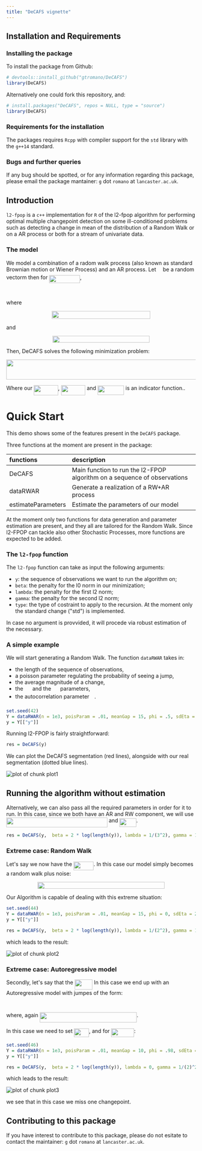 ```yaml
---
title: "DeCAFS vignette"
---
```





## Installation and Requirements

### Installing the package

To install the package from Github: 


```r
# devtools::install_github("gtromano/DeCAFS")
library(DeCAFS)
```


Alternatively one could fork this repository, and: 


```r
# install.packages("DeCAFS", repos = NULL, type = "source")
library(DeCAFS)
```


### Requirements for the installation

The packages requires `Rcpp` with compiler support for the `std` library with the `g++14` standard.


### Bugs and further queries

If any bug should be spotted, or for any information regarding this package, please email the package mantainer: `g` dot `romano` at `lancaster.ac.uk`.

## Introduction

`l2-fpop` is a `c++` implementation for `R` of the l2-fpop algorithm for performing optimal multiple changepoint detection on some ill-conditioned problems such as detecting a change in mean of the distribution of a Random Walk or on a AR process or both for a stream of univariate data.


### The model

We model a combination of a radom walk process (also known as standard Brownian motion or Wiener Process) and an AR process. 
Let <img src="/tex/941136d38ca0857891338190d63c3156.svg?invert_in_darkmode&sanitize=true" align=middle width=10.239687149999991pt height=14.611878600000017pt/> be a random vectorm then for <img src="/tex/1029cb1e2fc5675c6163bb23d517888d.svg?invert_in_darkmode&sanitize=true" align=middle width=82.46922914999999pt height=21.18721440000001pt/>, 


<p align="center"><img src="/tex/d12fda9822d833a84838c666365b9665.svg?invert_in_darkmode&sanitize=true" align=middle width=185.21077409999998pt height=14.611878599999999pt/></p>

where

<p align="center"><img src="/tex/07ced93a0453aeb28cdb018a6950885f.svg?invert_in_darkmode&sanitize=true" align=middle width=262.37398605pt height=20.50407645pt/></p>
and 
<p align="center"><img src="/tex/9a342b42a7dc1d37586eeb8381326ba4.svg?invert_in_darkmode&sanitize=true" align=middle width=258.04785599999997pt height=18.312383099999998pt/></p>

Then, DeCAFS solves the following minimization problem: 

<p align="center"><img src="/tex/39f4bba8562ce4236cc4860490b58665.svg?invert_in_darkmode&sanitize=true" align=middle width=829.4150832pt height=53.64026084999999pt/></p>

Where our <img src="/tex/6afac5d05e4b7176de856343996f9dfe.svg?invert_in_darkmode&sanitize=true" align=middle width=64.52400569999999pt height=26.76175259999998pt/>, <img src="/tex/f5d1cca921c74da95a8d3bc6b49b5b7c.svg?invert_in_darkmode&sanitize=true" align=middle width=64.53039284999998pt height=26.76175259999998pt/> and <img src="/tex/f561bfc183f7551f2335a63fed864e10.svg?invert_in_darkmode&sanitize=true" align=middle width=70.43831354999999pt height=24.65753399999998pt/> is an indicator function..

# Quick Start

This demo shows some of the features present in the `DeCAFS` package. 

Three functions at the moment are present in the package:


|functions          |description                                                              |
|:------------------|:------------------------------------------------------------------------|
|DeCAFS             |Main function to run the l2-FPOP algorithm on a sequence of observations |
|dataRWAR           |Generate a realization of a RW+AR process                                |
|estimateParameters |Estimate the parameters of our model                                     |

At the moment only two functions for data generation and parameter estimation are present, and they all are tailored for the Random Walk. Since l2-FPOP can tackle also other Stochastic Processes, more functions are expected to be added.

### The `l2-fpop` function

The `l2-fpop` function can take as input the following arguments:

- `y`: the sequence of observations we want to run the algorithm on;
- `beta`: the penalty for the l0 norm in our minimization;
- `lambda`: the penalty for the first l2 norm;
- `gamma`: the penalty for the second l2 norm;
- `type`: the type of costraint to apply to the recursion. At the moment only the standard change ("std") is implemented.

In case no argument is provvided, it will procede via robust estimation of the necessary.

### A simple example

We will start generating a Random Walk. The function `dataRWAR` takes in:

- the length of the sequence of observations,
- a poisson parameter regulating the probability of seeing a jump,
- the average magnitude of a change,
- the <img src="/tex/d2207092f6f2646c1ceeb203dfd92d1d.svg?invert_in_darkmode&sanitize=true" align=middle width=16.75048154999999pt height=14.15524440000002pt/> and the <img src="/tex/3f4081ec86e300ae2ce8c2e98ba9a781.svg?invert_in_darkmode&sanitize=true" align=middle width=16.578873299999987pt height=14.15524440000002pt/> parameters,
- the autocorrelation parameter <img src="/tex/f50853d41be7d55874e952eb0d80c53e.svg?invert_in_darkmode&sanitize=true" align=middle width=9.794543549999991pt height=22.831056599999986pt/>.


```r
set.seed(42)
Y = dataRWAR(n = 1e3, poisParam = .01, meanGap = 15, phi = .5, sdEta = 3, sdNu = 1)
y = Y[["y"]]
```

Running l2-FPOP is fairly straightforward:


```r
res = DeCAFS(y)
```


We can plot the DeCAFS segmentation (red lines), alongside with our real segmentation (dotted blue lines).

![plot of chunk plot1](figure/plot1-1.png)


## Running the algorithm without estimation
Alternatively, we can also pass all the required parameters in order for it to run.
In this case, since we both have an AR and RW component, we will use <img src="/tex/2e236e01a90352dee7e211cb3704d3ee.svg?invert_in_darkmode&sanitize=true" align=middle width=268.7669787pt height=26.76175259999998pt/> and <img src="/tex/b0c302e6e5edbc86f736ee8872f8e0c8.svg?invert_in_darkmode&sanitize=true" align=middle width=44.49760754999999pt height=22.831056599999986pt/>.


```r
res = DeCAFS(y,  beta = 2 * log(length(y)), lambda = 1/(3^2), gamma = 1/(1)^2, phi = 0.5)
```


### Extreme case: Random Walk

Let's say we now have the <img src="/tex/910282a84e2c5f2f8d376a8ceddbe851.svg?invert_in_darkmode&sanitize=true" align=middle width=53.541747599999994pt height=22.831056599999986pt/>. In this case our model simply becomes a random walk plus noise:

<p align="center"><img src="/tex/a3fe2b13408609d2eb3e8764cb9079d8.svg?invert_in_darkmode&sanitize=true" align=middle width=338.07038265pt height=18.312383099999998pt/></p>

Our Algorithm is capable of dealing with this extreme situation:


```r
set.seed(44)
Y = dataRWAR(n = 1e3, poisParam = .01, meanGap = 15, phi = 0, sdEta = 2, sdNu = 1)
y = Y[["y"]]

res = DeCAFS(y,  beta = 2 * log(length(y)), lambda = 1/(2^2), gamma = 1/(1)^2, phi = 0)
```

which leads to the result:

![plot of chunk plot2](figure/plot2-1.png)


### Extreme case: Autoregressive model

Secondly, let's say that the <img src="/tex/0f5504265f5b5a44d782e0d1fe69fc41.svg?invert_in_darkmode&sanitize=true" align=middle width=47.53762529999999pt height=26.76175259999998pt/> In this case we end up with an Autoregressive model with jumpes of the form:

<p align="center"><img src="/tex/6e09e717a928e9799215e36dd02a303d.svg?invert_in_darkmode&sanitize=true" align=middle width=151.49131305pt height=14.611878599999999pt/></p>
where, again <img src="/tex/673532ee4eb00ddcb557e0e750d4d5f5.svg?invert_in_darkmode&sanitize=true" align=middle width=258.04785599999997pt height=26.76175259999998pt/>.

In this case we need to set <img src="/tex/5da8297164f95fbba88c4d6b229ecd9d.svg?invert_in_darkmode&sanitize=true" align=middle width=39.72592304999999pt height=22.831056599999986pt/>, and for <img src="/tex/2e5f91817369fa1adad8fc24f4787f0f.svg?invert_in_darkmode&sanitize=true" align=middle width=60.93602624999999pt height=22.831056599999986pt/>:


```r
set.seed(46)
Y = dataRWAR(n = 1e3, poisParam = .01, meanGap = 10, phi = .98, sdEta = 0, sdNu = 2)
y = Y[["y"]]

res = DeCAFS(y,  beta = 2 * log(length(y)), lambda = 0, gamma = 1/(2)^2, phi = .98)
```

which leads to the result:

![plot of chunk plot3](figure/plot3-1.png)

we see that in this case we miss one changepoint.

## Contributing to this package

If you have interest to contribute to this package, please do not esitate to contact the maintainer:  `g` dot `romano` at `lancaster.ac.uk`.
